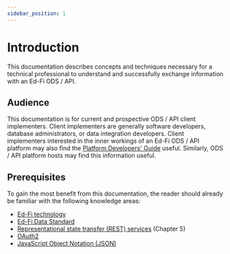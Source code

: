 ```yaml
---
sidebar_position: 1
---
```


# Introduction

This documentation describes concepts and techniques necessary for a technical
professional to understand and successfully exchange information with an Ed-Fi
ODS / API.

## Audience

This documentation is for current and prospective ODS / API client implementers.
Client implementers are generally software developers, database administrators,
or data integration developers. Client implementers interested in the inner
workings of an Ed-Fi ODS / API platform may also find the [Platform Developers'
Guide](../platform-dev-guide/readme.md)
useful. Similarly, ODS / API platform hosts may find this information useful.

## Prerequisites

To gain the most benefit from this documentation, the reader should already be
familiar with the following knowledge areas:

* [Ed-Fi technology](https://www.ed-fi.org/)
* [Ed-Fi Data Standard](https://edfi.atlassian.net/wiki/spaces/EFDS5/overview)
* [Representational state transfer (REST)
    services](https://www.ics.uci.edu/~fielding/pubs/dissertation/fielding_dissertation.pdf)
    (Chapter 5)
* [OAuth2](https://tools.ietf.org/html/rfc6749)
* [JavaScript Object Notation (JSON)](http://www.json.org)
